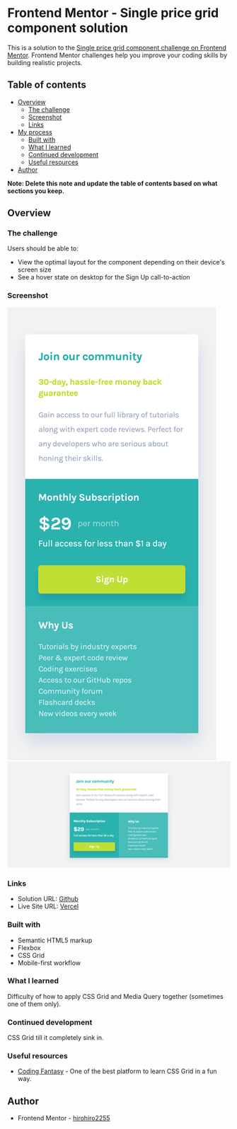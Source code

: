 # Frontend Mentor - Single price grid component solution

This is a solution to the [Single price grid component challenge on Frontend Mentor](https://www.frontendmentor.io/challenges/single-price-grid-component-5ce41129d0ff452fec5abbbc). Frontend Mentor challenges help you improve your coding skills by building realistic projects.

## Table of contents

- [Overview](#overview)
  - [The challenge](#the-challenge)
  - [Screenshot](#screenshot)
  - [Links](#links)
- [My process](#my-process)
  - [Built with](#built-with)
  - [What I learned](#what-i-learned)
  - [Continued development](#continued-development)
  - [Useful resources](#useful-resources)
- [Author](#author)

**Note: Delete this note and update the table of contents based on what sections you keep.**

## Overview

### The challenge

Users should be able to:

- View the optimal layout for the component depending on their device's screen size
- See a hover state on desktop for the Sign Up call-to-action

### Screenshot

![Mobile](./images/single-price-grid-component-mobile.png)
![Desktop](./images/single-price-grid-component-desktop.png)

### Links

- Solution URL: [Github](https://github.com/hirohiro2255/Single-Price-Grid-Component)
- Live Site URL: [Vercel](https://single-price-grid-component-em4oebj9w-hirohiro2255.vercel.app/)

### Built with

- Semantic HTML5 markup
- Flexbox
- CSS Grid
- Mobile-first workflow

### What I learned

Difficulty of how to apply CSS Grid and Media Query together (sometimes one of them only).

### Continued development

CSS Grid till it completely sink in.

### Useful resources

- [Coding Fantasy](https://codingfantasy.com/games) - One of the best platform to learn CSS Grid in a fun way.

## Author

- Frontend Mentor - [hirohiro2255](https://www.frontendmentor.io/profile/hirohiro2255)
